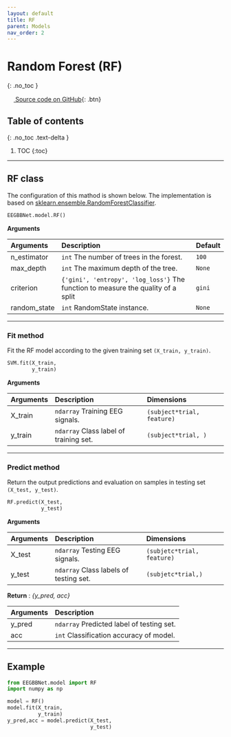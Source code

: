 ```yaml
---
layout: default
title: RF
parent: Models
nav_order: 2
---
```


# Random Forest (RF)
{: .no_toc }

[<img src="https://min2net.github.io/assets/images/github.png" width="15" height="15"> Source code on GitHub](xxx){: .btn}

## Table of contents
{: .no_toc .text-delta }

1. TOC
{:toc}

---

## RF class
The configuration of this mathod is shown below. The implementation is based on [sklearn.ensemble.RandomForestClassifier](https://scikit-learn.org/stable/modules/generated/sklearn.ensemble.RandomForestClassifier.html).

```py
EEGBBNet.model.RF()
```
**Arguments** 

| Arguments | Description | Default|
|:----------|:------------|:-------|
|n_estimator    | `int` The number of trees in the forest.      | `100`     |
|max_depth      | `int` The maximum depth of the tree.          | `None`    |
|criterion      | `{'gini', 'entropy', 'log_loss'}` The function to measure the quality of a split | `gini` |
| random_state  | `int` RandomState instance.                   | `None`    |

---

### Fit method
Fit the RF model according to the given training set `(X_train, y_train)`. 

```py
SVM.fit(X_train,
        y_train)
```

**Arguments**

| Arguments | Description | Dimensions |
|:---|:----|:---|
|X_train   | `ndarray` Training EEG signals.        | `(subject*trial, feature)`       |
|y_train   | `ndarray` Class label of training set. | `(subject*trial, )`              |

---

### Predict method
Return the output predictions and evaluation on samples in testing set `(X_test, y_test)`.

```py
RF.predict(X_test, 
           y_test)
```
 
 **Arguments**

| Arguments | Description | Dimensions |
|:---|:----|:---|
|X_test     | `ndarray` Testing EEG signals.            | `(subjetc*trial, feature)`      |
|y_test     | `ndarray` Class labels of testing set.    | `(subjetc*trial,)`              |

**Return** : *{y_pred, acc}* 

| Arguments | Description |
|:---|:---|
|y_pred | `ndarray` Predicted label of testing set.     |
|acc    | `int` Classification accuracy of model.       |

---

## Example

```py
from EEGBBNet.model import RF
import numpy as np

model = RF()
model.fit(X_train, 
          y_train)
y_pred,acc = model.predict(X_test, 
                           y_test)
```